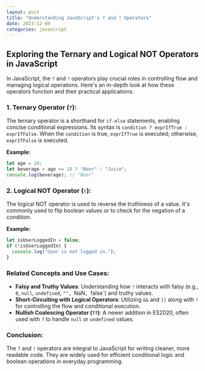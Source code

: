 ```yaml
---
layout: post
title: "Understanding JavaScript's ? and ! Operators"
date: 2023-12-09
categories: javascript
---
```


## Exploring the Ternary and Logical NOT Operators in JavaScript

In JavaScript, the `?` and `!` operators play crucial roles in controlling flow and managing logical operations. Here's an in-depth look at how these operators function and their practical applications.

### 1. **Ternary Operator (`?`)**:
The ternary operator is a shorthand for `if-else` statements, enabling concise conditional expressions. Its syntax is `condition ? exprIfTrue : exprIfFalse`. When the `condition` is true, `exprIfTrue` is executed; otherwise, `exprIfFalse` is executed.

**Example:**
```javascript
let age = 20;
let beverage = age >= 18 ? "Beer" : "Juice";
console.log(beverage); // "Beer"
```

### 2. **Logical NOT Operator (`!`)**:
The logical NOT operator is used to reverse the truthiness of a value. It's commonly used to flip boolean values or to check for the negation of a condition.

**Example:**
```javascript
let isUserLoggedIn = false;
if (!isUserLoggedIn) {
  console.log("User is not logged in.");
}
```

### Related Concepts and Use Cases:
- **Falsy and Truthy Values**: Understanding how `!` interacts with falsy (e.g., `0`, `null`, `undefined`, `"", `NaN`, `false`) and truthy values.
- **Short-Circuiting with Logical Operators**: Utilizing `&&` and `||` along with `!` for controlling the flow and conditional execution.
- **Nullish Coalescing Operator (`??`)**: A newer addition in ES2020, often used with `?` to handle `null` or `undefined` values.

### Conclusion:
The `?` and `!` operators are integral to JavaScript for writing cleaner, more readable code. They are widely used for efficient conditional logic and boolean operations in everyday programming.